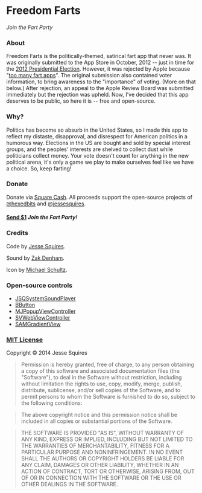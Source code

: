 # Freedom Farts

*Join the Fart Party*

### About

Freedom Farts is the politically-themed, satirical fart app that never was. It was originally submitted to the App Store in October, 2012 -- just in time for the [2012 Presidential Election](http://en.wikipedia.org/wiki/United_States_presidential_election,_2012). However, it was rejected by Apple because "[too many fart apps](http://www.engadget.com/2010/09/09/apples-app-store-review-guidelines-we-dont-need-any-more-far/)". The original submission also contained voter information, to bring awareness to the "importance" of voting. (More on that below.) After rejection, an appeal to the Apple Review Board was submitted immediately but the rejection was upheld. Now, I've decided that this app deserves to be public, so here it is -- free and open-source.

### Why?

Politics has become so absurb in the United States, so I made this app to reflect my distaste, disapproval, and disrespect for American politics in a humorous way. Elections in the US are bought and sold by special interest groups, and the peoples' interests are shelved to collect dust while politicians collect money. Your vote doesn't count for anything in the new political arena, it's only a game we play to make ourselves feel like we have a choice. So, keep farting!

### Donate

Donate via [Square Cash](https://square.com/cash). All proceeds support the open-source projects of [@hexedbits](http://bit.ly/hbgithub) and [@jessesquires](http://bit.ly/jsgithub).

<h4><a href="mailto:jesse.squires.developer@gmail.com?cc=cash@square.com&subject=$1&body=Thanks for Freedom Farts! I'm joining the Fart Party!">Send $1</a> <em>Join the Fart Party!</em></h4>

### Credits

Code by [Jesse Squires](https://twitter.com/jesse_squires).

Sound by [Zak Denham](http://onebyoneaudio.com).

Icon by [Michael Schultz](http://twitter.com/michaelschultz).

### Open-source controls

* [JSQSystemSoundPlayer](https://github.com/jessesquires/JSQSystemSoundPlayer)
* [BButton](https://github.com/jessesquires/BButton)
* [MJPopupViewController](https://github.com/martinjuhasz/MJPopupViewController)
* [SVWebViewController](https://github.com/samvermette/SVWebViewController)
* [SAMGradientView](https://github.com/soffes/SAMGradientView)

### [MIT License](http://opensource.org/licenses/MIT)

Copyright &copy; 2014 Jesse Squires

>Permission is hereby granted, free of charge, to any person obtaining a copy of this software and associated documentation files (the "Software"), to deal in the Software without restriction, including without limitation the rights to use, copy, modify, merge, publish, distribute, sublicense, and/or sell copies of the Software, and to permit persons to whom the Software is furnished to do so, subject to the following conditions:

>The above copyright notice and this permission notice shall be included in all copies or substantial portions of the Software.

>THE SOFTWARE IS PROVIDED "AS IS", WITHOUT WARRANTY OF ANY KIND, EXPRESS OR IMPLIED, INCLUDING BUT NOT LIMITED TO THE WARRANTIES OF MERCHANTABILITY, FITNESS FOR A PARTICULAR PURPOSE AND NONINFRINGEMENT. IN NO EVENT SHALL THE AUTHORS OR COPYRIGHT HOLDERS BE LIABLE FOR ANY CLAIM, DAMAGES OR OTHER LIABILITY, WHETHER IN AN ACTION OF CONTRACT, TORT OR OTHERWISE, ARISING FROM, OUT OF OR IN CONNECTION WITH THE SOFTWARE OR THE USE OR OTHER DEALINGS IN THE SOFTWARE.

